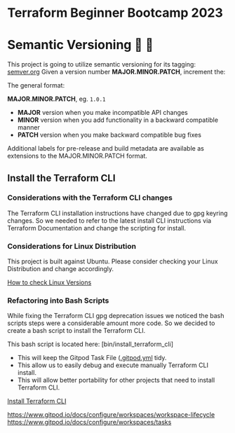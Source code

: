 # Terraform Beginner Bootcamp 2023


# Semantic Versioning :mage: :mage:

This project is going to utilize semantic versioning for its tagging:
[semver.org](https://semver.org/)
Given a version number **MAJOR.MINOR.PATCH**, increment the:

The general format:

**MAJOR.MINOR.PATCH**, eg. `1.0.1`

- **MAJOR** version when you make incompatible API changes
- **MINOR** version when you add functionality in a backward compatible manner
- **PATCH** version when you make backward compatible bug fixes

Additional labels for pre-release and build metadata are available as extensions to the MAJOR.MINOR.PATCH format.

##   Install the Terraform CLI

### Considerations with the Terraform CLI changes

The Terraform CLI installation instructions have changed due to gpg keyring changes. So we needed to refer to the latest install CLI instructions via Terraform Documentation and change the scripting for install. 

### Considerations for Linux Distribution

This project is built against Ubuntu.
Please consider checking your Linux Distribution and change accordingly. 

[How to check Linux Versions](https://www.cyberciti.biz/faq/how-to-check-os-version-in-linux-command-line/)


### Refactoring into Bash Scripts

While fixing the Terraform CLI gpg deprecation issues we noticed the bash scripts steps were a considerable amount more code. So we decided to create a bash script to install the Terraform CLI. 

This bash script is located here: [bin/install_terraform_cli]

- This will keep the Gitpod Task File ([.gitpod.yml](gitpod.yml) tidy.
- This allow us to easily debug and execute manually Terraform CLI install. 
- This will allow better portability for other projects that need to install Terraform CLI. 

[Install Terraform CLI](https://developer.hashicorp.com/terraform/tutorials/aws-get-started/install-cli)

https://www.gitpod.io/docs/configure/workspaces/workspace-lifecycle
https://www.gitpod.io/docs/configure/workspaces/tasks
